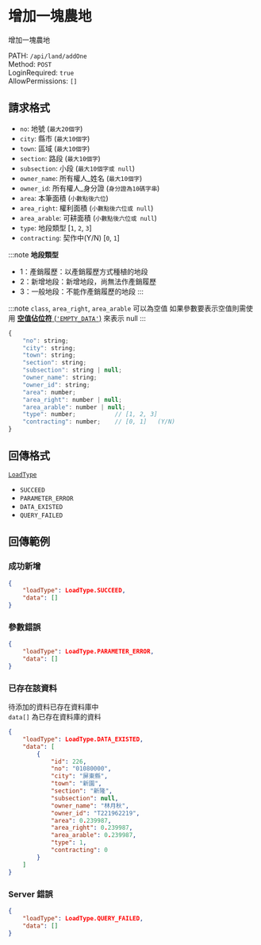 # 增加一塊農地

增加一塊農地

PATH: `/api/land/addOne`  
Method: `POST`  
LoginRequired: `true`  
AllowPermissions: `[]`  


## 請求格式
* `no`: 地號        (`最大20個字`)
* `city`: 縣市       (`最大10個字`)
* `town`: 區域       (`最大10個字`)
* `section`: 路段       (`最大10個字`)
* `subsection`: 小段       (`最大10個字或 null`)
* `owner_name`: 所有權人_姓名   (`最大10個字`)
* `owner_id`: 所有權人_身分證   (`身分證為10碼字串`)
* `area`: 本筆面積              (`小數點後六位`)
* `area_right`: 權利面積        (`小數點後六位或 null`)
* `area_arable`: 可耕面積       (`小數點後六位或 null`)
* `type`: 地段類型              [`1`, `2`, `3`]
* `contracting`: 契作中(Y/N)    [`0`, `1`]

:::note
**地段類型**
 * 1：產銷履歷：以產銷履歷方式種植的地段
 * 2：新增地段：新增地段，尚無法作產銷履歷
 * 3：一般地段：不能作產銷履歷的地段
:::

:::note
`class`, `area_right`, `area_arable` 可以為空值
如果參數要表示空值則需使用 [**空值佔位符** (`'EMPTY_DATA'`)](../../types.md#requestparameterformat) 來表示 null
:::

```js
{
    "no": string;
    "city": string;
    "town": string;
    "section": string;
    "subsection": string | null;
    "owner_name": string;
    "owner_id": string;
    "area": number;
    "area_right": number | null;
    "area_arable": number | null;
    "type": number;           // [1, 2, 3]
    "contracting": number;    // [0, 1]   (Y/N)
}
```


## 回傳格式
[`LoadType`](../../types.md#loadtype)  
* `SUCCEED`
* `PARAMETER_ERROR`
* `DATA_EXISTED`
* `QUERY_FAILED`


## 回傳範例
### 成功新增
```json
{
    "loadType": LoadType.SUCCEED,
    "data": []
}
```

### 參數錯誤
```json
{
    "loadType": LoadType.PARAMETER_ERROR,
    "data": []
}
```

### 已存在該資料  
待添加的資料已存在資料庫中  
`data[]` 為已存在資料庫的資料
```json
{
    "loadType": LoadType.DATA_EXISTED,
    "data": [
        {
            "id": 226,
            "no": "01080000",
            "city": "屏東縣",
            "town": "新園",
            "section": "新隆",
            "subsection": null,
            "owner_name": "林月秋",
            "owner_id": "T221962219",
            "area": 0.239987,
            "area_right": 0.239987,
            "area_arable": 0.239987,
            "type": 1,
            "contracting": 0
        }
    ]
}
```

### Server 錯誤  
```json
{
    "loadType": LoadType.QUERY_FAILED,
    "data": []
}
```
